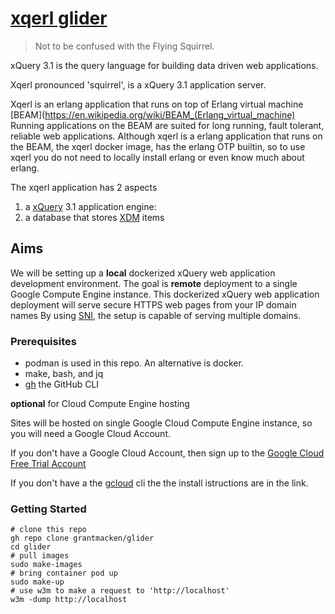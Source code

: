 # [xqerl glider](https://en.wikipedia.org/wiki/Squirrel_glider)

>  Not to be confused with the Flying Squirrel.

xQuery 3.1 is the query language for building data driven web applications.

Xqerl pronounced 'squirrel',  is a xQuery 3.1 application server.

Xqerl is an erlang application that runs on top of Erlang virtual machine [BEAM](https://en.wikipedia.org/wiki/BEAM_(Erlang_virtual_machine)
Running applications on the BEAM are suited for long running, fault tolerant, reliable web applications. 
Although xqerl is a erlang application that runs on the BEAM, the xqerl docker image, has the erlang OTP builtin,
so to use xqerl you do not need to locally install erlang or even know much about erlang.

The xqerl application has 2 aspects
1. a [xQuery](https://en.wikipedia.org/wiki/XQuery) 3.1 application engine:  
2. a database that stores [XDM](https://www.w3.org/TR/xpath-datamodel-31/) items

## Aims 

We will be setting up a **local** dockerized xQuery web application development environment.
The goal is **remote** deployment to a single Google Compute Engine instance.
This dockerized xQuery web application deployment will serve secure HTTPS web pages from your IP domain names
By using [SNI](https://en.wikipedia.org/wiki/Server_Name_Indication), the setup is capable of serving multiple domains. 

### Prerequisites

* podman is used in this repo. An alternative is docker. 
* make, bash, and jq
* [gh](https://github.com/cli/cli) the GitHub CLI

**optional** for Cloud Compute Engine hosting

Sites will be hosted on single Google Cloud Compute Engine instance, 
so you will need a Google Cloud Account.

If you don't have a Google Cloud Account, 
then sign up to the [Google Cloud Free Trial Account](https://k21academy.com/google-cloud/create-google-cloud-free-tier-account/)
<!-- For experimenting you can try the free tier [e2-micro VM instance](https://cloud.google.com/free) -->

If you don't have a the [gcloud](https://cloud.google.com/sdk/docs/install) cli the 
the install istructions are in the link.

### Getting Started

```
# clone this repo
gh repo clone grantmacken/glider
cd glider
# pull images
sudo make-images
# bring container pod up
sudo make-up
# use w3m to make a request to 'http://localhost'
w3m -dump http://localhost
```







